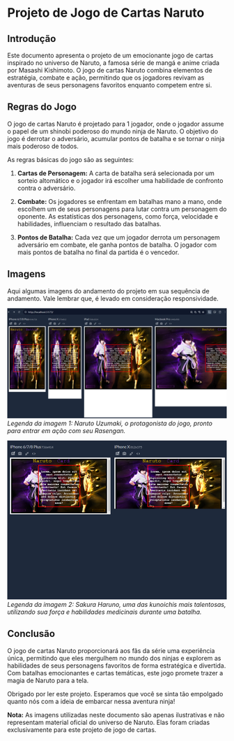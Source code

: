 # Projeto de Jogo de Cartas Naruto

## Introdução

Este documento apresenta o projeto de um emocionante jogo de cartas inspirado no universo de Naruto, a famosa série de mangá e anime criada por Masashi Kishimoto. O jogo de cartas Naruto combina elementos de estratégia, combate e ação, permitindo que os jogadores revivam as aventuras de seus personagens favoritos enquanto competem entre si.

## Regras do Jogo

O jogo de cartas Naruto é projetado para 1 jogador, onde o jogador assume o papel de um shinobi poderoso do mundo ninja de Naruto. O objetivo do jogo é derrotar o adversário, acumular pontos de batalha e se tornar o ninja mais poderoso de todos.

As regras básicas do jogo são as seguintes:

1. **Cartas de Personagem:** A carta de batalha será selecionada por um sorteio altomático e o jogador irá escolher uma habilidade de confronto contra o adversário.

2. **Combate:** Os jogadores se enfrentam em batalhas mano a mano, onde escolhem um de seus personagens para lutar contra um personagem do oponente. As estatísticas dos personagens, como força, velocidade e habilidades, influenciam o resultado das batalhas.

3. **Pontos de Batalha:** Cada vez que um jogador derrota um personagem adversário em combate, ele ganha pontos de batalha. O jogador com mais pontos de batalha no final da partida é o vencedor.

## Imagens

Aqui algumas imagens do andamento do projeto em sua sequência de andamento. Vale lembrar que, é levado em consideração responsividade.

![Imagem 1](/public/images/vertical.png)
_Legenda da imagem 1: Naruto Uzumaki, o protagonista do jogo, pronto para entrar em ação com seu Rasengan._

![Imagem 2](/public/images/horizontal.png)
_Legenda da imagem 2: Sakura Haruno, uma das kunoichis mais talentosas, utilizando sua força e habilidades medicinais durante uma batalha._

## Conclusão

O jogo de cartas Naruto proporcionará aos fãs da série uma experiência única, permitindo que eles mergulhem no mundo dos ninjas e explorem as habilidades de seus personagens favoritos de forma estratégica e divertida. Com batalhas emocionantes e cartas temáticas, este jogo promete trazer a magia de Naruto para a tela.

Obrigado por ler este projeto. Esperamos que você se sinta tão empolgado quanto nós com a ideia de embarcar nessa aventura ninja!

**Nota:** As imagens utilizadas neste documento são apenas ilustrativas e não representam material oficial do universo de Naruto. Elas foram criadas exclusivamente para este projeto de jogo de cartas.
